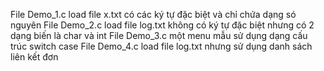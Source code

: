 File Demo_1.c load file x.txt có các ký tự đặc biệt và chỉ chứa dạng só nguyên
File Demo_2.c load file log.txt không có ký tự đặc biệt nhưng có 2 dạng biến là char và int
File Demo_3.c một menu mẫu sử dụng dạng cấu trúc switch case
File Demo_4.c load file log.txt nhưng sử dụng danh sách liên kết đơn
